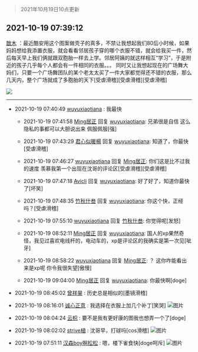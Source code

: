 > 2021年10月19日10点更新
<link rel="stylesheet" href="https://cdn.jsdelivr.net/gh/taotie6/sampleJSON@main/css/photo_show.css">
<meta name="referrer" content="no-referrer" />


 ## 2021-10-19 07:39:12 

 [㪚木](https://www.coolapk.com/feed/30785856?shareKey=NDNiYzE1MjgxNzhiNjE2ZTBjY2U~) ：最近酷安用这个图案做壳子的真多，不禁让我想起我们80后小时候，如果妈妈想给我添置衣服，就会看看邻居孩子穿的哪个衣服不错，就会给我买一件，然后每天早上我们俩就跟双胞胎一样去上学。邻居阿姨的就这样相互“学习”，于是附近的孩子几乎每个人都会有一件相同的衣服。。。<!--break-->
同时又让我想起现在的广场舞大妈们，只要一个广场舞团队的某个老太太买了一件大家都觉得还不错的衣服，那么几天内，整个广场就成了多胞胎的天下[受虐滑稽][受虐滑稽][受虐滑稽] 

<div class="album">
<img class="img-item" src="https://image.coolapk.com/feed/2020/0606/14/1081091_39c516f3_5623_1393@320x180.gif" />
</div>

 ------- 

- 2021-10-19 07:40:49 [wuyuxiaotiana](uid=686790) : 我最快 

    - 2021-10-19 07:41:58 [Ming居正](uid=3232346) 回复 [wuyuxiaotiana](uid=686790): 兄弟很是自信 这么隐私的事都可以大胆说出来 佩服佩服[强] 

    - 2021-10-19 07:43:29 [君心似暖楊](uid=3303409) 回复 [wuyuxiaotiana](uid=686790): 知道了，你最快[受虐滑稽] 

    - 2021-10-19 07:46:27 [wuyuxiaotiana](uid=686790) 回复 [Ming居正](uid=3232346): 你们这是比不过我的速度 羡慕我第一个出现在沈哥的评论区[受虐滑稽][受虐滑稽] 

    - 2021-10-19 07:47:18 [Avicli](uid=622333) 回复 [wuyuxiaotiana](uid=686790): 好了好了，知道你最快了[坏笑] 

    - 2021-10-19 07:48:35 [竹秋什叁](uid=2319428) 回复 [wuyuxiaotiana](uid=686790): 你这个快，正经吗？[受虐滑稽] 

    - 2021-10-19 07:55:10 [wuyuxiaotiana](uid=686790) 回复 [竹秋什叁](uid=2319428): 你觉得呢[发怒] 

    - 2021-10-19 08:52:11 [Ming居正](uid=3232346) 回复 [wuyuxiaotiana](uid=686790): 国人的xp果然奇怪，我见过喜欢电线杆的，电动车的，xp是评论区的我确实是第一次见[呲牙] 

    - 2021-10-19 08:58:22 [wuyuxiaotiana](uid=686790) 回复 [Ming居正](uid=3232346): ？ 这你咋能看出来是xp呢  你令我很失望[傲慢] 

    - 2021-10-19 09:04:00 [Ming居正](uid=3232346) 回复 [wuyuxiaotiana](uid=686790): 你最快啊[doge] 

- 2021-10-19 08:45:02 [曾祥昊](uid=6695078) : 历史总是相似的[墨镜滑稽] 

- 2021-10-19 08:16:01 [诚心正意](uid=702743) : 我选择在衣服上加几个补丁[笑哭] ![图片](https://image.coolapk.com/feed/2021/1013/00/702743_ffaf53e6_5400_5463@419x771.jpeg)

- 2021-10-19 08:04:24 [云枳](uid=4374824) : 要不是我有更好康的图我也想弄一个了[doge] 

- 2021-10-19 08:02:02 [strive植](uid=1468928) : 沈哥早，打球吗[cos滑稽] ![图片](https://image.coolapk.com/feed/2021/1019/08/1468928_84522012_1707_4854@2495x3322.jpeg)

- 2021-10-19 07:51:11 [汉森boy啊松松](uid=8748034) : 嗯，楼下雀食快[doge呵斥] ![图片](https://image.coolapk.com/feed/2021/1019/07/8748034_c80ca6e1_1070_2641@1080x1571.jpeg)

